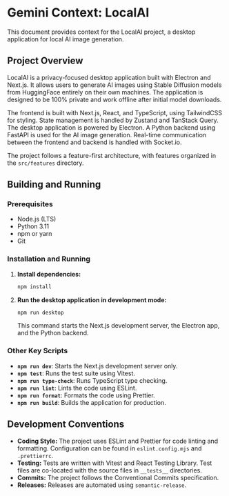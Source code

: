 # Gemini Context: LocalAI

This document provides context for the LocalAI project, a desktop application for local AI image generation.

## Project Overview

LocalAI is a privacy-focused desktop application built with Electron and Next.js. It allows users to generate AI images using Stable Diffusion models from HuggingFace entirely on their own machines. The application is designed to be 100% private and work offline after initial model downloads.

The frontend is built with Next.js, React, and TypeScript, using TailwindCSS for styling. State management is handled by Zustand and TanStack Query. The desktop application is powered by Electron. A Python backend using FastAPI is used for the AI image generation. Real-time communication between the frontend and backend is handled with Socket.io.

The project follows a feature-first architecture, with features organized in the `src/features` directory.

## Building and Running

### Prerequisites

- Node.js (LTS)
- Python 3.11
- npm or yarn
- Git

### Installation and Running

1.  **Install dependencies:**
    ```bash
    npm install
    ```
2.  **Run the desktop application in development mode:**
    ```bash
    npm run desktop
    ```
    This command starts the Next.js development server, the Electron app, and the Python backend.

### Other Key Scripts

- **`npm run dev`**: Starts the Next.js development server only.
- **`npm test`**: Runs the test suite using Vitest.
- **`npm run type-check`**: Runs TypeScript type checking.
- **`npm run lint`**: Lints the code using ESLint.
- **`npm run format`**: Formats the code using Prettier.
- **`npm run build`**: Builds the application for production.

## Development Conventions

- **Coding Style:** The project uses ESLint and Prettier for code linting and formatting. Configuration can be found in `eslint.config.mjs` and `.prettierrc`.
- **Testing:** Tests are written with Vitest and React Testing Library. Test files are co-located with the source files in `__tests__` directories.
- **Commits:** The project follows the Conventional Commits specification.
- **Releases:** Releases are automated using `semantic-release`.
